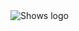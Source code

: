 <picture>
  <source media="(prefers-color-scheme: dark)" srcset=" ">
  <source media="(prefers-color-scheme: light)" srcset=" ">
  <img alt="Shows logo" src=" ">
</picture>

<!--
**FabGonzalezV/FabGonzalezV** is a ✨ _special_ ✨ repository because its `README.md` (this file) appears on your GitHub profile.

Here are some ideas to get you started:

- 🔭 I’m currently working on ...
- 🌱 I’m currently learning ...
- 👯 I’m looking to collaborate on ...
- 🤔 I’m looking for help with ...
- 💬 Ask me about ...
- 📫 How to reach me: ...
- 😄 Pronouns: ...
- ⚡ Fun fact: ...
-->

